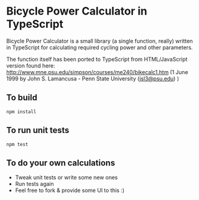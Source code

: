 # Bicycle Power Calculator in TypeScript

Bicycle Power Calculator is a small library (a single function, really) written in TypeScript for calculating required cycling power and other parameters.

The function itself has been ported to TypeScript from HTML/JavaScript version found here: http://www.mne.psu.edu/simpson/courses/me240/bikecalc1.htm (1 June 1999 by John S. Lamancusa - Penn State University (jsl3@psu.edu) )


## To build
`npm install`

## To run unit tests
`npm test`

## To do your own calculations

- Tweak unit tests or write some new ones
- Run tests again
- Feel free to fork & provide some UI to this :) 
